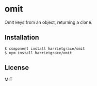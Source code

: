 
# omit

  Omit keys from an object, returning a clone.

## Installation

    $ component install harrietgrace/omit
    $ npm install harrietgrace/omit

## License

  MIT